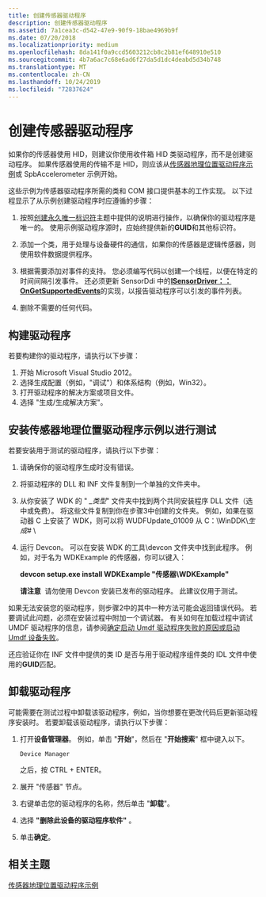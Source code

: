 ```yaml
---
title: 创建传感器驱动程序
description: 创建传感器驱动程序
ms.assetid: 7a1cea3c-d542-47e9-90f9-18bae4969b9f
ms.date: 07/20/2018
ms.localizationpriority: medium
ms.openlocfilehash: 8da141f0a9ccd5603212cb8c2b81ef648910e510
ms.sourcegitcommit: 4b7a6ac7c68e6ad6f27da5d1dc4deabd5d34b748
ms.translationtype: MT
ms.contentlocale: zh-CN
ms.lasthandoff: 10/24/2019
ms.locfileid: "72837624"
---
```

# <a name="creating-a-sensor-driver"></a>创建传感器驱动程序


如果你的传感器使用 HID，则建议你使用收件箱 HID 类驱动程序，而不是创建驱动程序。 如果传感器使用的传输不是 HID，则应该从[传感器地理位置驱动程序示例](https://docs.microsoft.com/windows-hardware/drivers/gnss/sensors-geolocation-driver-sample)或 SpbAccelerometer 示例开始。

这些示例为传感器驱动程序所需的类和 COM 接口提供基本的工作实现。 以下过程显示了从示例创建驱动程序时应遵循的步骤：

1.  按照[创建永久唯一标识符](creating-a-persistent-unique-identifier.md)主题中提供的说明进行操作，以确保你的驱动程序是唯一的。 使用示例驱动程序源时，应始终提供新的**GUID**和其他标识符。

2.  添加一个类，用于处理与设备硬件的通信，如果你的传感器是逻辑传感器，则使用软件数据提供程序。

3.  根据需要添加对事件的支持。 您必须编写代码以创建一个线程，以便在特定的时间间隔引发事件。 还必须更新 SensorDdi 中的[**ISensorDriver：： OnGetSupportedEvents**](https://docs.microsoft.com/windows-hardware/drivers/ddi/sensorsclassextension/nf-sensorsclassextension-isensordriver-ongetsupportedevents)的实现，以报告驱动程序可以引发的事件列表。

4.  删除不需要的任何代码。

## <a name="build-the-driver"></a>构建驱动程序

若要构建你的驱动程序，请执行以下步骤：

1.  开始 Microsoft Visual Studio 2012。
2.  选择生成配置（例如，"调试"）和体系结构（例如，Win32）。
3.  打开驱动程序的解决方案或项目文件。
4.  选择 "生成/生成解决方案"。

## <a name="install-the-sensors-geolocation-driver-sample-for-testing"></a>安装传感器地理位置驱动程序示例以进行测试

若要安装用于测试的驱动程序，请执行以下步骤：

1.  请确保你的驱动程序生成时没有错误。

2.  将驱动程序的 DLL 和 INF 文件复制到一个单独的文件夹中。

3.  从你安装了 WDK 的 " *\_类型*" 文件夹中找到两个共同安装程序 DLL 文件（选中或免费）。 将这些文件复制到你在步骤3中创建的文件夹。 例如，如果在驱动器 C 上安装了 WDK，则可以将 WUDFUpdate\_01009 从 C：\\WinDDK\\*生成\#* \\

4.  运行 Devcon。 可以在安装 WDK 的工具\\devcon 文件夹中找到此程序。 例如，对于名为 WDKExample 的传感器，你可以键入：

    **devcon setup.exe install WDKExample "传感器\\WDKExample"**

    **请注意**  请勿使用 Devcon 安装已发布的驱动程序。 此建议仅用于测试。

     

如果无法安装您的驱动程序，则步骤2中的其中一种方法可能会返回错误代码。 若要调试此问题，必须在安装过程中附加一个调试器。 有关如何在加载过程中调试 UMDF 驱动程序的信息，请参阅[确定启动 Umdf 驱动程序失败的原因或启动 Umdf 设备失败](https://docs.microsoft.com/windows-hardware/drivers/wdf/determining-why-the-umdf-driver-fails-to-load-or-the-umdf-device-fails)。

还应验证你在 INF 文件中提供的类 ID 是否与用于驱动程序组件类的 IDL 文件中使用的**GUID**匹配。

## <a name="uninstalling-the-driver"></a>卸载驱动程序

可能需要在测试过程中卸载该驱动程序，例如，当你想要在更改代码后更新驱动程序安装时。 若要卸载该驱动程序，请执行以下步骤：

1.  打开**设备管理器**。 例如，单击 "**开始**"，然后在 "**开始搜索**" 框中键入以下。

    ``` syntax
    Device Manager
    ```

    之后，按 CTRL + ENTER。

2.  展开 "传感器" 节点。

3.  右键单击您的驱动程序的名称，然后单击 "**卸载**"。

4.  选择 **"删除此设备的驱动程序软件"** 。

5.  单击**确定**。

## <a name="related-topics"></a>相关主题
[传感器地理位置驱动程序示例](https://docs.microsoft.com/windows-hardware/drivers/gnss/sensors-geolocation-driver-sample)



